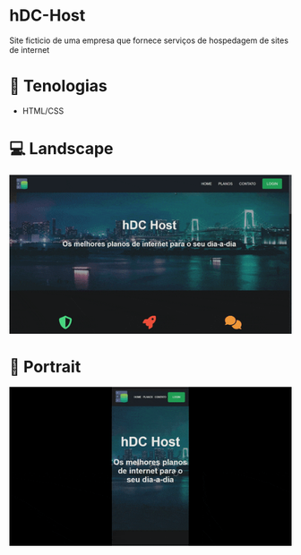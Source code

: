 # hDC-Host

Site ficticio de uma empresa que fornece serviços de hospedagem de sites de internet

# 📝 Tenologias

- HTML/CSS

# 💻 Landscape

<img src="./assets/img/hdc-landscape.gif" alt="landscape-view">

# 📱 Portrait

<img src="./assets/img/hdc-portrait.gif" alt="portrait-view">
